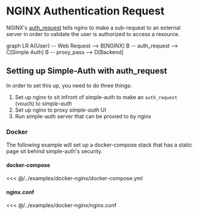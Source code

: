 # NGINX Authentication Request

NGINX's [auth_request](https://docs.nginx.com/nginx/admin-guide/security-controls/configuring-subrequest-authentication/) tells nginx to make a sub-request to an external server in order to validate the user is authorized to access a resource.

<mermaid>
graph LR
A{User} -- Web Request --> B[NGINX]
B -- auth_request --> C[Simple Auth]
B -- proxy_pass --> D[Backend]
</mermaid>

## Setting up Simple-Auth with auth_request

In order to set this up, you need to do three things:

1. Set up nginx to sit infront of simple-auth to make an `auth_request` (vouch) to *simple-auth*
1. Set up nginx to proxy *simple-auth* UI
1. Run simple-auth server that can be proxied to by nginx

### Docker

The following example will set up a docker-compose stack that has a static page sit behind simple-auth's security.

#### docker-compose

<<< @/../examples/docker-nginx/docker-compose.yml

#### nginx.conf

<<< @/../examples/docker-nginx/nginx.conf
